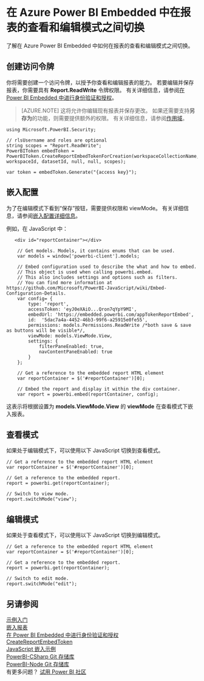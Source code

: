 <properties
    pageTitle="在 Azure Power BI Embedded 中在报表的查看和编辑模式之间切换 | Microsoft 文档"
    description="了解在 Azure Power BI Embedded 中如何在报表的查看和编辑模式之间切换。"
    services="power-bi-embedded"
    documentationcenter=""
    author="guyinacube"
    manager="erikre"
    editor=""
    tags=""
    translationtype="Human Translation" />
<tags
    ms.assetid=""
    ms.service="power-bi-embedded"
    ms.devlang="NA"
    ms.topic="article"
    ms.tgt_pltfrm="NA"
    ms.workload="powerbi"
    ms.date="03/11/2017"
    wacn.date="04/24/2017"
    ms.author="asaxton"
    ms.sourcegitcommit="a114d832e9c5320e9a109c9020fcaa2f2fdd43a9"
    ms.openlocfilehash="376e780c521871f423245b7e661ca4d0f7ab602c"
    ms.lasthandoff="04/14/2017" />

# <a name="toggle-between-view-and-edit-mode-for-reports-in-power-bi-embedded"></a>在 Azure Power BI Embedded 中在报表的查看和编辑模式之间切换

了解在 Azure Power BI Embedded 中如何在报表的查看和编辑模式之间切换。

## <a name="creating-an-access-token"></a>创建访问令牌

你将需要创建一个访问令牌，以授予你查看和编辑报表的能力。 若要编辑并保存报表，你需要具有 **Report.ReadWrite** 令牌权限。 有关详细信息，请参阅[在 Power BI Embedded 中进行身份验证和授权](/documentation/articles/power-bi-embedded-app-token-flow/)。

> [AZURE.NOTE]
> 这将允许你编辑现有报表并保存更改。 如果还需要支持**另存为**的功能，则需要提供额外的权限。 有关详细信息，请参阅[作用域](/documentation/articles/power-bi-embedded-app-token-flow/#scopes/)。

    using Microsoft.PowerBI.Security;

    // rlsUsername and roles are optional
    string scopes = "Report.ReadWrite";
    PowerBIToken embedToken = PowerBIToken.CreateReportEmbedTokenForCreation(workspaceCollectionName, workspaceId, datasetId, null, null, scopes);

    var token = embedToken.Generate("{access key}");

## <a name="embed-configuration"></a>嵌入配置

为了在编辑模式下看到“保存”按钮，需要提供权限和 viewMode。 有关详细信息，请参阅[嵌入配置详细信息](https://github.com/Microsoft/PowerBI-JavaScript/wiki/Embed-Configuration-Details)。

例如，在 JavaScript 中：

       <div id="reportContainer"></div>

        // Get models. Models, it contains enums that can be used.
        var models = window['powerbi-client'].models;

        // Embed configuration used to describe the what and how to embed.
        // This object is used when calling powerbi.embed.
        // This also includes settings and options such as filters.
        // You can find more information at https://github.com/Microsoft/PowerBI-JavaScript/wiki/Embed-Configuration-Details.
        var config= {
            type: 'report',
            accessToken: 'eyJ0eXAiO...Qron7qYpY9MI',
            embedUrl: 'https://embedded.powerbi.com/appTokenReportEmbed',
            id:  '5dac7a4a-4452-46b3-99f6-a25915e0fe55',
            permissions: models.Permissions.ReadWrite /*both save & save as buttons will be visible*/,
            viewMode: models.ViewMode.View,
            settings: {
                filterPaneEnabled: true,
                navContentPaneEnabled: true
            }
        };

        // Get a reference to the embedded report HTML element
        var reportContainer = $('#reportContainer')[0];

        // Embed the report and display it within the div container.
        var report = powerbi.embed(reportContainer, config);

这表示将根据设置为 **models.ViewMode.View** 的 **viewMode** 在查看模式下嵌入报表。

## <a name="view-mode"></a>查看模式

如果处于编辑模式下，可以使用以下 JavaScript 切换到查看模式。

    // Get a reference to the embedded report HTML element
    var reportContainer = $('#reportContainer')[0];

    // Get a reference to the embedded report.
    report = powerbi.get(reportContainer);

    // Switch to view mode.
    report.switchMode("view");


## <a name="edit-mode"></a>编辑模式

如果处于查看模式下，可以使用以下 JavaScript 切换到编辑模式。

    // Get a reference to the embedded report HTML element
    var reportContainer = $('#reportContainer')[0];

    // Get a reference to the embedded report.
    report = powerbi.get(reportContainer);

    // Switch to edit mode.
    report.switchMode("edit");


## <a name="see-also"></a>另请参阅

[示例入门](/documentation/articles/power-bi-embedded-get-started-sample/)  
[嵌入报表](/documentation/articles/power-bi-embedded-embed-report/)  
[在 Power BI Embedded 中进行身份验证和授权](/documentation/articles/power-bi-embedded-app-token-flow/)  
[CreateReportEmbedToken](https://docs.microsoft.com/dotnet/api/microsoft.powerbi.security.powerbitoken?redirectedfrom=MSDN#methods_)  
[JavaScript 嵌入示例](https://microsoft.github.io/PowerBI-JavaScript/demo/)  
[PowerBI-CSharp Git 存储库](https://github.com/Microsoft/PowerBI-CSharp)  
[PowerBI-Node Git 存储库](https://github.com/Microsoft/PowerBI-Node)  
有更多问题？ [试用 Power BI 社区](http://community.powerbi.com/)

